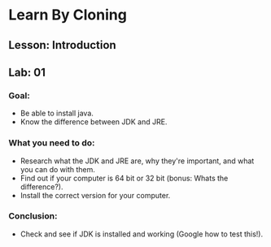 # Learn By Cloning
## Lesson: Introduction
## Lab: 01

### Goal:
- Be able to install java.
- Know the difference between JDK and JRE.

### What you need to do:
- Research what the JDK and JRE are, why they're important, and what you can do with them.
- Find out if your computer is 64 bit or 32 bit (bonus: Whats the difference?).
- Install the correct version for your computer.

### Conclusion:
- Check and see if JDK is installed and working (Google how to test this!).